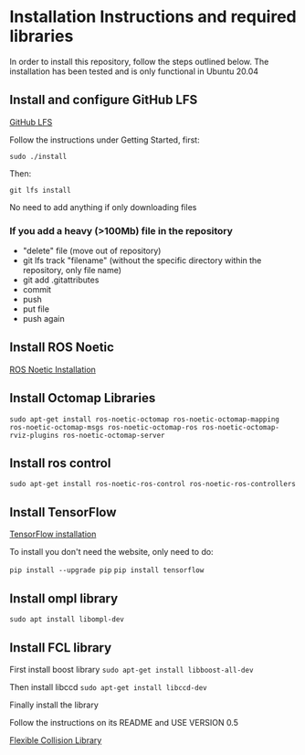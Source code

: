 # Installation Instructions and required libraries

In order to install this repository, follow the steps outlined below. The installation has been tested and is only functional in Ubuntu 20.04

## Install and configure GitHub LFS

[GitHub LFS](https://git-lfs.github.com/ 'Install GitHub LFS')

Follow the instructions under Getting Started, first:

`sudo ./install`
	
Then:
	
`git lfs install`
	
No need to add anything if only downloading files
	
### If you add a heavy (>100Mb) file in the repository

- "delete" file (move out of repository)
- git lfs track "filename" (without the specific directory within the repository, only file name)
- git add .gitattributes
- commit
- push
- put file
- push again
	
## Install ROS Noetic

[ROS Noetic Installation](http://wiki.ros.org/noetic/Installation 'Install ROS Noetic')

## Install Octomap Libraries

`sudo apt-get install ros-noetic-octomap ros-noetic-octomap-mapping ros-noetic-octomap-msgs ros-noetic-octomap-ros ros-noetic-octomap-rviz-plugins ros-noetic-octomap-server`

## Install ros control

`sudo apt-get install ros-noetic-ros-control ros-noetic-ros-controllers`

## Install TensorFlow

[TensorFlow installation](https://www.tensorflow.org/install 'Install TensorFlow')

To install you don't need the website, only need to do:

`pip install --upgrade pip`
`pip install tensorflow`

## Install ompl library

`sudo apt install libompl-dev`

## Install FCL library

First install boost library
`sudo apt-get install libboost-all-dev`

Then install libccd
`sudo apt-get install libccd-dev`

Finally install the library

Follow the instructions on its README and USE VERSION 0.5

[Flexible Collision Library](https://github.com/flexible-collision-library/fcl/releases 'Install FCL')
